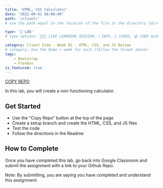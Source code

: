```yaml
---
title: 'HTML, CSS Calculator'
date: "2022-09-01 08:00:00"
path: '/client/'
# use the path equal to the location of the file in the directory (directory structure)

type: '🥼 LAB'
# type options: 👩🏽‍🏫 LIVE LEARNING SESSION, ℹ️ INFO, 🎥 VIDEO, 💻 CODE ALONG, 🥼 LAB, ↩️ REVIEW/NOTES, 👥 GROUP LEARNING, 👷🏼‍♂️ GROUP PROJECT, 🧠 ASSESSMENT, 📝 ASSIGNMENT

category: Client Side - Week 02 - HTML, CSS, and JS Review
# category: Use the Name + week for each (follow the format above)
tags: 
    - Bootstrap
    - Flexbox
is_featured: true
---
```

<a class="rn-button btn-purple" href="https://repo-copier.netlify.app/u/codetracker-learning/LAB-calculator" target="_blank">COPY REPO</a>

In this lab, you will create a non-functioning calculator.

## Get Started
- Use the "Copy Repo" button at the top of the page
- Create a setup branch and create the HTML, CSS, and JS files
- Test the code
- Follow the directions in the Readme

## How to Complete
Once you have completed this lab, go back into Google Classroom and submit the assignment with a link to your Github Repo.


Note: By submitting, you are saying you have completed and understand this assignment.
